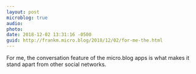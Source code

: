 ```yaml
---
layout: post
microblog: true
audio: 
photo: 
date: 2018-12-02 13:31:16 -0500
guid: http://frankm.micro.blog/2018/12/02/for-me-the.html
---
```

For me, the conversation feature of the micro.blog apps is what makes it stand apart from other social networks. 
